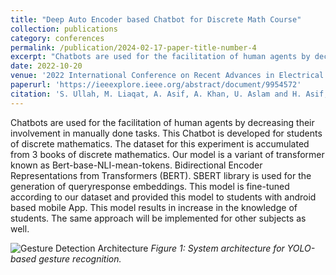 ```yaml
---
title: "Deep Auto Encoder based Chatbot for Discrete Math Course"
collection: publications
category: conferences
permalink: /publication/2024-02-17-paper-title-number-4
excerpt: "Chatbots are used for the facilitation of human agents by decreasing their involvement in manually done tasks. This Chatbot is developed for students of discrete mathematics. The dataset for this experiment is accumulated from 3 books of discrete mathematics. Our model is a variant of transformer known as Bert-base-NLI-mean-tokens. Bidirectional Encoder Representations from Transformers (BERT). SBERT library is used for the generation of queryresponse embeddings. This model is fine-tuned according to our dataset and provided this model to students with android based mobile App. This model results in increase in the knowledge of students. The same approach will be implemented for other subjects as well."
date: 2022-10-20
venue: '2022 International Conference on Recent Advances in Electrical Engineering & Computer Sciences (RAEE & CS)'
paperurl: 'https://ieeexplore.ieee.org/abstract/document/9954572'
citation: 'S. Ullah, M. Liaqat, A. Asif, A. Khan, U. Aslam and H. Asif, "Deep Auto Encoder based Chatbot for Discrete Math Course," 2022 International Conference on Recent Advances in Electrical Engineering & Computer Sciences (RAEE & CS), Islamabad, Pakistan, 2022, pp. 1-7, doi: 10.1109/RAEECS56511.2022.9954572.'
---
```


Chatbots are used for the facilitation of human agents by decreasing their involvement in manually done tasks. This Chatbot is developed for students of discrete mathematics. The dataset for this experiment is accumulated from 3 books of discrete mathematics. Our model is a variant of transformer known as Bert-base-NLI-mean-tokens. Bidirectional Encoder Representations from Transformers (BERT). SBERT library is used for the generation of queryresponse embeddings. This model is fine-tuned according to our dataset and provided this model to students with android based mobile App. This model results in increase in the knowledge of students. The same approach will be implemented for other subjects as well.

![Gesture Detection Architecture](ThreeStepProcess.png)
*Figure 1: System architecture for YOLO-based gesture recognition.*